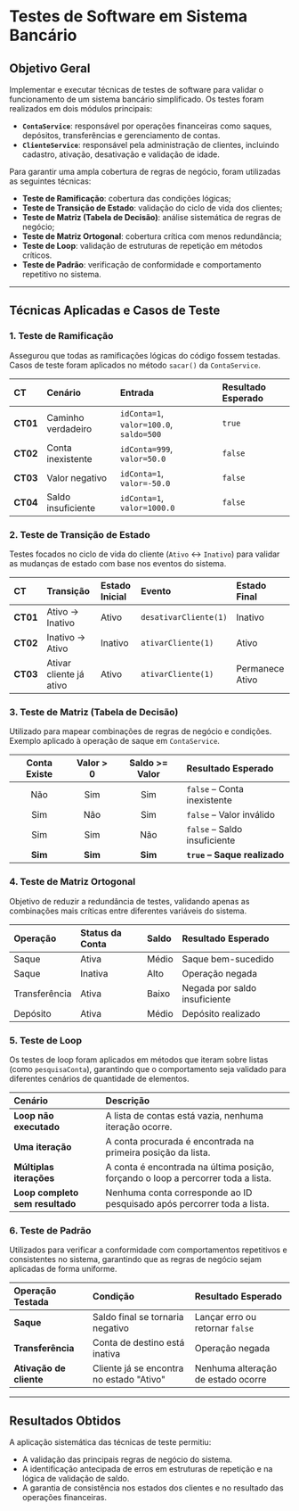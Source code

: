 # Testes de Software em Sistema Bancário

## Objetivo Geral

Implementar e executar técnicas de testes de software para validar o funcionamento de um sistema bancário simplificado. Os testes foram realizados em dois módulos principais:

* **`ContaService`**: responsável por operações financeiras como saques, depósitos, transferências e gerenciamento de contas.
* **`ClienteService`**: responsável pela administração de clientes, incluindo cadastro, ativação, desativação e validação de idade.

Para garantir uma ampla cobertura de regras de negócio, foram utilizadas as seguintes técnicas:

* **Teste de Ramificação**: cobertura das condições lógicas;
* **Teste de Transição de Estado**: validação do ciclo de vida dos clientes;
* **Teste de Matriz (Tabela de Decisão)**: análise sistemática de regras de negócio;
* **Teste de Matriz Ortogonal**: cobertura crítica com menos redundância;
* **Teste de Loop**: validação de estruturas de repetição em métodos críticos.
* **Teste de Padrão**: verificação de conformidade e comportamento repetitivo no sistema.

---

## Técnicas Aplicadas e Casos de Teste

### 1. Teste de Ramificação

Assegurou que todas as ramificações lógicas do código fossem testadas. Casos de teste foram aplicados no método `sacar()` da `ContaService`.

| CT   | Cenário              | Entrada                               | Resultado Esperado |
| :--- | :------------------- | :------------------------------------ | :----------------- |
| **CT01** | Caminho verdadeiro   | `idConta=1`, `valor=100.0`, `saldo=500` | `true`             |
| **CT02** | Conta inexistente    | `idConta=999`, `valor=50.0`           | `false`            |
| **CT03** | Valor negativo       | `idConta=1`, `valor=-50.0`            | `false`            |
| **CT04** | Saldo insuficiente   | `idConta=1`, `valor=1000.0`           | `false`            |

### 2. Teste de Transição de Estado

Testes focados no ciclo de vida do cliente (`Ativo` <-> `Inativo`) para validar as mudanças de estado com base nos eventos do sistema.

| CT   | Transição                 | Estado Inicial | Evento                | Estado Final     |
| :--- | :------------------------ | :------------- | :-------------------- | :--------------- |
| **CT01** | Ativo → Inativo           | Ativo          | `desativarCliente(1)` | Inativo          |
| **CT02** | Inativo → Ativo           | Inativo        | `ativarCliente(1)`    | Ativo            |
| **CT03** | Ativar cliente já ativo   | Ativo          | `ativarCliente(1)`    | Permanece Ativo  |

### 3. Teste de Matriz (Tabela de Decisão)

Utilizado para mapear combinações de regras de negócio e condições. Exemplo aplicado à operação de saque em `ContaService`.

| Conta Existe | Valor > 0 | Saldo >= Valor | Resultado Esperado            |
| :----------: | :-------: | :------------: | :---------------------------- |
|      Não     |    Sim    |      Sim       | `false` – Conta inexistente   |
|      Sim     |    Não    |      Sim       | `false` – Valor inválido      |
|      Sim     |    Sim    |      Não       | `false` – Saldo insuficiente  |
|   **Sim** |  **Sim** |    **Sim** | **`true` – Saque realizado** |

### 4. Teste de Matriz Ortogonal

Objetivo de reduzir a redundância de testes, validando apenas as combinações mais críticas entre diferentes variáveis do sistema.

| Operação      | Status da Conta | Saldo | Resultado Esperado             |
| :------------ | :-------------- | :---- | :----------------------------- |
| Saque         | Ativa           | Médio | Saque bem-sucedido             |
| Saque         | Inativa         | Alto  | Operação negada                |
| Transferência | Ativa           | Baixo | Negada por saldo insuficiente  |
| Depósito      | Ativa           | Médio | Depósito realizado             |

### 5. Teste de Loop

Os testes de loop foram aplicados em métodos que iteram sobre listas (como `pesquisaConta`), garantindo que o comportamento seja validado para diferentes cenários de quantidade de elementos.

| Cenário                       | Descrição                                                              |
| :---------------------------- | :--------------------------------------------------------------------- |
| **Loop não executado** | A lista de contas está vazia, nenhuma iteração ocorre.                 |
| **Uma iteração** | A conta procurada é encontrada na primeira posição da lista.             |
| **Múltiplas iterações** | A conta é encontrada na última posição, forçando o loop a percorrer toda a lista. |
| **Loop completo sem resultado** | Nenhuma conta corresponde ao ID pesquisado após percorrer toda a lista. |

### 6. Teste de Padrão

Utilizados para verificar a conformidade com comportamentos repetitivos e consistentes no sistema, garantindo que as regras de negócio sejam aplicadas de forma uniforme.

| Operação Testada      | Condição                                | Resultado Esperado                  |
| :-------------------- | :-------------------------------------- | :---------------------------------- |
| **Saque** | Saldo final se tornaria negativo        | Lançar erro ou retornar `false`     |
| **Transferência** | Conta de destino está inativa           | Operação negada                     |
| **Ativação de cliente** | Cliente já se encontra no estado "Ativo" | Nenhuma alteração de estado ocorre  |

---

## Resultados Obtidos

A aplicação sistemática das técnicas de teste permitiu:
* A validação das principais regras de negócio do sistema.
* A identificação antecipada de erros em estruturas de repetição e na lógica de validação de saldo.
* A garantia de consistência nos estados dos clientes e no resultado das operações financeiras.
